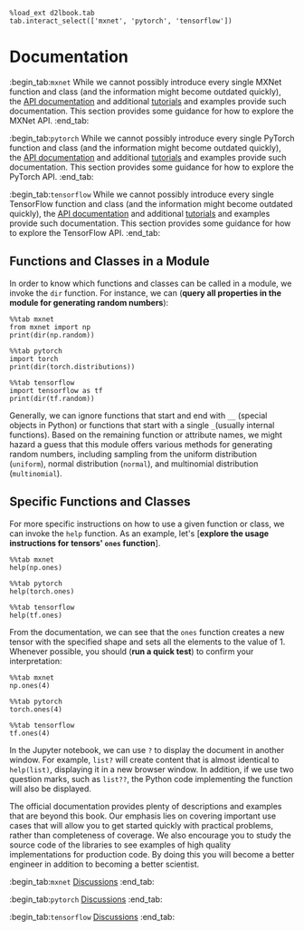 ```{.python .input}
%load_ext d2lbook.tab
tab.interact_select(['mxnet', 'pytorch', 'tensorflow'])
```

# Documentation
:begin_tab:`mxnet`
While we cannot possibly introduce every single MXNet function and class 
(and the information might become outdated quickly), 
the [API documentation](https://mxnet.apache.org/versions/1.8.0/api) 
and additional [tutorials](https://mxnet.apache.org/versions/1.8.0/api/python/docs/tutorials/) and examples 
provide such documentation. 
This section provides some guidance for how to explore the MXNet API.
:end_tab:

:begin_tab:`pytorch`
While we cannot possibly introduce every single PyTorch function and class 
(and the information might become outdated quickly), 
the [API documentation](https://pytorch.org/docs/stable/index.html) and additional [tutorials](https://pytorch.org/tutorials/beginner/basics/intro.html) and examples 
provide such documentation.
This section provides some guidance for how to explore the PyTorch API.
:end_tab:

:begin_tab:`tensorflow`
While we cannot possibly introduce every single TensorFlow function and class 
(and the information might become outdated quickly), 
the [API documentation](https://www.tensorflow.org/api_docs) and additional [tutorials](https://www.tensorflow.org/tutorials) and examples 
provide such documentation. 
This section provides some guidance for how to explore the TensorFlow API.
:end_tab:


## Functions and Classes in a Module

In order to know which functions and classes can be called in a module,
we invoke the `dir` function. For instance, we can
(**query all properties in the module for generating random numbers**):

```{.python .input  n=1}
%%tab mxnet
from mxnet import np
print(dir(np.random))
```

```{.python .input  n=1}
%%tab pytorch
import torch
print(dir(torch.distributions))
```

```{.python .input  n=1}
%%tab tensorflow
import tensorflow as tf
print(dir(tf.random))
```

Generally, we can ignore functions that start and end with `__` (special objects in Python) 
or functions that start with a single `_`(usually internal functions). 
Based on the remaining function or attribute names, 
we might hazard a guess that this module offers 
various methods for generating random numbers, 
including sampling from the uniform distribution (`uniform`), 
normal distribution (`normal`), and multinomial distribution (`multinomial`).

## Specific Functions and Classes

For more specific instructions on how to use a given function or class,
we can invoke the  `help` function. As an example, let's
[**explore the usage instructions for tensors' `ones` function**].

```{.python .input}
%%tab mxnet
help(np.ones)
```

```{.python .input}
%%tab pytorch
help(torch.ones)
```

```{.python .input}
%%tab tensorflow
help(tf.ones)
```

From the documentation, we can see that the `ones` function 
creates a new tensor with the specified shape 
and sets all the elements to the value of 1. 
Whenever possible, you should (**run a quick test**) 
to confirm your interpretation:

```{.python .input}
%%tab mxnet
np.ones(4)
```

```{.python .input}
%%tab pytorch
torch.ones(4)
```

```{.python .input}
%%tab tensorflow
tf.ones(4)
```

In the Jupyter notebook, we can use `?` to display the document in another
window. For example, `list?` will create content
that is almost identical to `help(list)`,
displaying it in a new browser window.
In addition, if we use two question marks, such as `list??`,
the Python code implementing the function will also be displayed.

The official documentation provides plenty of descriptions and examples that are beyond this book. 
Our emphasis lies on covering important use cases 
that will allow you to get started quickly with practical problems, 
rather than completeness of coverage. 
We also encourage you to study the source code of the libraries 
to see examples of high quality implementations for production code. 
By doing this you will become a better engineer 
in addition to becoming a better scientist.

:begin_tab:`mxnet`
[Discussions](https://discuss.d2l.ai/t/38)
:end_tab:

:begin_tab:`pytorch`
[Discussions](https://discuss.d2l.ai/t/39)
:end_tab:

:begin_tab:`tensorflow`
[Discussions](https://discuss.d2l.ai/t/199)
:end_tab:
